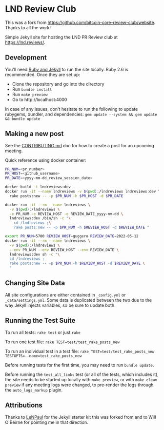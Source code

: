 # LND Review Club

This was a fork from https://github.com/bitcoin-core-review-club/website.
Thanks to all the work!

Simple Jekyll site for hosting the LND PR Review club at https://lnd.reviews/.

## Development

You'll need [Ruby and Jekyll](https://jekyllrb.com/docs/installation/) to run
the site locally. Ruby 2.6 is recommended. Once they are set up:

* Clone the repository and go into the directory
* Run `bundle install`
* Run `make preview`
* Go to http://localhost:4000

In case of any issues, don't hesitate to run the following to update rubygems,
bundler, and dependencies: `gem update --system && gem update && bundle update`

## Making a new post

See the [CONTRIBUTING.md](CONTRIBUTING.md) doc for how to create a post for an upcoming meeting.

Quick reference using docker container:
```bash
PR_NUM=<pr_number>
PR_HOST=<github_username>
PR_DATE=<yyyy-mm-dd_review_session_date>

docker build -t lndreviews:dev .
docker run -it --name lndreviews -v $(pwd):/lndreviews lndreviews:dev \
  rake posts:new -- -p $PR_NUM -h $PR_HOST -d $PR_DATE

docker run -it --rm --name lndreviews \
  -v $(pwd):/lndreviews \
  -e PR_NUM -e REVIEW_HOST -e REVIEW_DATE_yyyy-mm-dd \
  lndreviews:dev /bin/sh -c "\
    cd /lndreviews ;\
    rake posts:new -- -p $PR_NUM -h $REVIEW_HOST -d $REVIEW_DATE "

export PR_NUM=5700 REVIEW_HOST=guggero REVIEW_DATE=2022-05-12
docker run -it --rm --name lndreviews \
  -v $(pwd):/lndreviews \
  --env PR_NUM --env REVIEW_HOST --env REVIEW_DATE \
  lndreviews:dev sh -c "\
  cd /lndreviews ;
  rake posts:new -- -p $PR_NUM -h $REVIEW_HOST -d $REVIEW_DATE \
  "

```

## Changing Site Data

All site configurations are either contained in `_config.yml` or `_data/settings.yml`. Some data is duplicated between the two due to the way Jekyll injects variables, so be sure to update both.

## Running the Test Suite

To run all tests: `rake test` or just `rake`

To run one test file: `rake TEST=test/test_rake_posts_new`

To run an individual test in a test file:
`rake TEST=test/test_rake_posts_new TESTOPTS=--name=test_rake_posts_new`

Before running tests for the first time, you may need to run `bundle update`.

Before running the `test_all_links` test (or all of the tests, which includes
it), the site needs to be started up locally with `make preview`, or with `make
clean preview` if any meeting logs were changed, to pre-render the logs through
the `auto_logs_markup` plugin.

## Attributions

Thanks to [LeNPaul](https://github.com/LeNPaul/jekyll-starter-kit) for the Jekyll starter kit this was forked from and to Will O'Beirne for pointing me in that direction.

